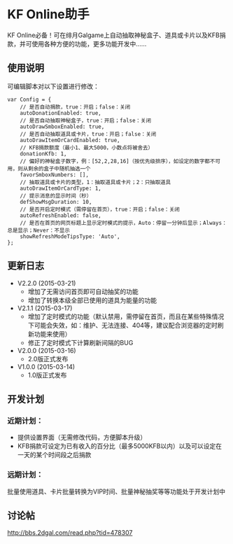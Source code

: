 ﻿# KF Online助手
KF Online必备！可在绯月Galgame上自动抽取神秘盒子、道具或卡片以及KFB捐款，并可使用各种方便的功能，更多功能开发中……

## 使用说明
可编辑脚本对以下设置进行修改：

    var Config = {
        // 是否自动捐款，true：开启；false：关闭
        autoDonationEnabled: true,
        // 是否自动抽取神秘盒子，true：开启；false：关闭
        autoDrawSmboxEnabled: true,
        // 是否自动抽取道具或卡片，true：开启；false：关闭
        autoDrawItemOrCardEnabled: true,
        // KFB捐款额度（最小1、最大5000，小数点将被舍去）
        donationKfb: 1,
        // 偏好的神秘盒子数字，例：[52,2,28,16]（按优先级排序），如设定的数字都不可用，则从剩余的盒子中随机抽选一个
        favorSmboxNumbers: [],
        // 抽取道具或卡片的类型，1：抽取道具或卡片；2：只抽取道具
        autoDrawItemOrCardType: 1,
        // 提示消息的显示时间（秒）
        defShowMsgDuration: 10,
        // 是否开启定时模式（需停留在首页），true：开启；false：关闭
        autoRefreshEnabled: false,
        // 是否在首页的网页标题上显示定时模式的提示，Auto：停留一分钟后显示；Always：总是显示；Never：不显示
        showRefreshModeTipsType: 'Auto',
    };

## 更新日志
* V2.2.0 (2015-03-21)
  * 增加了无需访问首页即可自动抽奖的功能
  * 增加了转换本级全部已使用的道具为能量的功能
* V2.1.1 (2015-03-17)
  * 增加了定时模式的功能（默认禁用，需停留在首页，而且在某些特殊情况下可能会失效，如：维护、无法连接、404等，建议配合浏览器的定时刷新功能来使用）
  * 修正了定时模式下计算刷新间隔的BUG
* V2.0.0 (2015-03-16)
  * 2.0版正式发布
* V1.0.0 (2015-03-14)
  * 1.0版正式发布

## 开发计划
### 近期计划：
* 提供设置界面（无需修改代码，方便脚本升级）
* KFB捐款可设定为已有收入的百分比（最多5000KFB以内）以及可以设定在一天的某个时间段之后捐款

### 远期计划：
  批量使用道具、卡片批量转换为VIP时间、批量神秘抽奖等等功能处于开发计划中

## 讨论帖
http://bbs.2dgal.com/read.php?tid=478307

